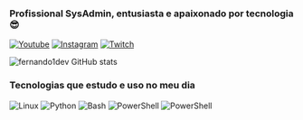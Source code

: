 ### Profissional SysAdmin, entusiasta e apaixonado por tecnologia 😎


[![Youtube](https://img.shields.io/badge/YouTube-FF0000?style=for-the-badge&logo=youtube&logoColor=white)](https://youtube.com/@fernandotech.space.oficial)
[![Instagram](https://img.shields.io/badge/Instagram-E4405F?style=for-the-badge&logo=instagram&logoColor=white)](https://instagram.com/fernandotech.space)
[![Twitch](https://img.shields.io/badge/LinkedIn-0077B5?style=for-the-badge&logo=linkedin&logoColor=white)](https://www.linkedin.com/in/fernando-henrique-almeida-machado/)

![fernando1dev GitHub stats](https://github-readme-stats.vercel.app/api?username=fernando1dev&show_icons=true&theme=dracula&count_private=true)

### Tecnologias que estudo e uso no meu dia
<div style="display: inline_block">
  <img align="center" alt="Linux" src="https://img.shields.io/badge/Linux-FCC624?style=for-the-badge&logo=linux&logoColor=black" />
  <img align="center" alt="Python" src="https://img.shields.io/badge/Python-14354C?style=for-the-badge&logo=python&logoColor=white" />
  <img align="center" alt="Bash" src="https://img.shields.io/badge/GNU%20Bash-4EAA25?style=for-the-badge&logo=GNU%20Bash&logoColor=white" />
  <img align="center" alt="PowerShell" src="https://img.shields.io/badge/powershell-5391FE?style=for-the-badge&logo=powershell&logoColor=white" />
   <img align="center" alt="PowerShell" src="https://img.shields.io/badge/GIT-E44C30?style=for-the-badge&logo=git&logoColor=white" />
  

</div><br/>
